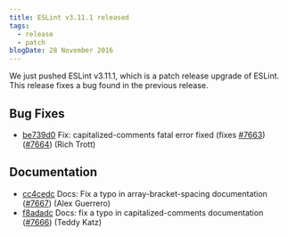 ```yaml
---
title: ESLint v3.11.1 released
tags:
  - release
  - patch
blogDate: 28 November 2016
---
```


We just pushed ESLint v3.11.1, which is a patch release upgrade of ESLint. This release fixes a bug found in the previous release.










## Bug Fixes


* [be739d0](https://github.com/eslint/eslint/commit/be739d0) Fix: capitalized-comments fatal error fixed (fixes [#7663](https://github.com/eslint/eslint/issues/7663)) ([#7664](https://github.com/eslint/eslint/issues/7664)) (Rich Trott)




## Documentation


* [cc4cedc](https://github.com/eslint/eslint/commit/cc4cedc) Docs: Fix a typo in array-bracket-spacing documentation ([#7667](https://github.com/eslint/eslint/issues/7667)) (Alex Guerrero)
* [f8adadc](https://github.com/eslint/eslint/commit/f8adadc) Docs: fix a typo in capitalized-comments documentation ([#7666](https://github.com/eslint/eslint/issues/7666)) (Teddy Katz)
